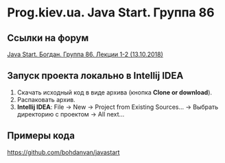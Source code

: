 Prog.kiev.ua. Java Start. Группа 86
===

## Cсылки на форум

[Java Start. Богдан. Группа 86. Лекции 1-2 (13.10.2018)](https://prog.kiev.ua/forum/index.php/topic,3923.0.html)

## Запуск проекта локально в Intellij IDEA

1. Скачать исходный код в виде архива (кнопка **Clone or download**).
2. Распаковать архив.
3. **Intellij IDEA**: File -> New -> Project from Existing Sources... -> Выбрать директорию с проектом -> All next...

## Примеры кода

https://github.com/bohdanvan/javastart
